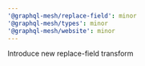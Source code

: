 ```yaml
---
'@graphql-mesh/replace-field': minor
'@graphql-mesh/types': minor
'@graphql-mesh/website': minor
---
```


Introduce new replace-field transform
